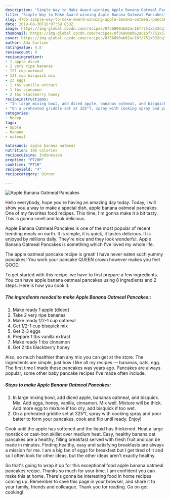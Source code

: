 ```yaml
---
description: "Simple Way to Make Award-winning Apple Banana Oatmeal Pancakes"
title: "Simple Way to Make Award-winning Apple Banana Oatmeal Pancakes"
slug: 4765-simple-way-to-make-award-winning-apple-banana-oatmeal-pancakes
date: 2019-08-30T16:07:59.853Z
image: https://img-global.cpcdn.com/recipes/8f36890ab62ac16f/751x532cq70/apple-banana-oatmeal-pancakes-recipe-main-photo.jpg
thumbnail: https://img-global.cpcdn.com/recipes/8f36890ab62ac16f/751x532cq70/apple-banana-oatmeal-pancakes-recipe-main-photo.jpg
cover: https://img-global.cpcdn.com/recipes/8f36890ab62ac16f/751x532cq70/apple-banana-oatmeal-pancakes-recipe-main-photo.jpg
author: Ada Carlson
ratingvalue: 4.8
reviewcount: 9
recipeingredient:
- 1 apple diced
- 2 very ripe bananas
- 121 cup oatmeal
- 121 cup bisquick mix
- 23 eggs
- 1 tbs vanilla extract
- 1 tbs cinnamon
- 2 tbs blackberry honey
recipeinstructions:
- "In large mixing bowl, add diced apple, bananas oatmeal, and bisquick. Mix. Add eggs, honey, vanilla, cinnamon. Mix well. Mixture will be thick. Add more egg to mixture if too dry, add bisquick if too wet."
- "On a preheated griddle set at 325°f, spray with cooking spray and poor batter to form your pancakes, cook and flip until ready. Enjoy!"
categories:
- Resep
tags:
- apple
- banana
- oatmeal

katakunci: apple banana oatmeal
nutrition: 186 calories
recipecuisine: Indonesian
preptime: "PT20M"
cooktime: "PT1H"
recipeyield: "4"
recipecategory: Dinner

---
```



![Apple Banana Oatmeal Pancakes](https://img-global.cpcdn.com/recipes/8f36890ab62ac16f/751x532cq70/apple-banana-oatmeal-pancakes-recipe-main-photo.jpg)

Hello everybody, hope you're having an amazing day today. Today, I will show you a way to make a special dish, apple banana oatmeal pancakes. One of my favorites food recipes. This time, I'm gonna make it a bit tasty. This is gonna smell and look delicious.

Apple Banana Oatmeal Pancakes is one of the most popular of recent trending meals on earth. It is simple, it is quick, it tastes delicious. It is enjoyed by millions daily. They're nice and they look wonderful. Apple Banana Oatmeal Pancakes is something which I've loved my whole life.

The apple oatmeal pancake recipe is great! I have never eaten such yummy pancakes! You work your pancake QUEEN crown however makes you feel GOOD.


To get started with this recipe, we have to first prepare a few ingredients. You can have apple banana oatmeal pancakes using 8 ingredients and 2 steps. Here is how you cook it.

##### The ingredients needed to make Apple Banana Oatmeal Pancakes::

1. Make ready 1 apple (diced)
1. Take 2 very ripe bananas
1. Make ready 1/2-1 cup oatmeal
1. Get 1/2-1 cup bisquick mix
1. Get 2-3 eggs
1. Prepare 1 tbs vanilla extract
1. Make ready 1 tbs cinnamon
1. Get 2 tbs blackberry honey


Also, so much healthier than any mix you can get at the store. The ingredients are simple, just how I like all my recipes — bananas, oats, egg. The first time I made these pancakes was years ago. Pancakes are always popular, some other baby pancake recipes I&#39;ve made often include. 

##### Steps to make Apple Banana Oatmeal Pancakes:

1. In large mixing bowl, add diced apple, bananas oatmeal, and bisquick. Mix. Add eggs, honey, vanilla, cinnamon. Mix well. Mixture will be thick. Add more egg to mixture if too dry, add bisquick if too wet.
1. On a preheated griddle set at 325°f, spray with cooking spray and poor batter to form your pancakes, cook and flip until ready. Enjoy!


Cook until the apple has softened and the liquid has thickened. Heat a large nonstick or cast-iron skillet over medium heat. Easy, healthy banana oat pancakes are a healthy, filling breakfast served with fresh fruit and can be made in minutes. Finding healthy, easy and satisfying breakfasts are always a mission for me. I am a big fan of eggs for breakfast but I get tired of it and so I often look for other ideas, but the other ideas aren&#39;t exactly healthy. 

So that's going to wrap it up for this exceptional food apple banana oatmeal pancakes recipe. Thanks so much for your time. I am confident you can make this at home. There's gonna be interesting food in home recipes coming up. Remember to save this page in your browser, and share it to your family, friends and colleague. Thank you for reading. Go on get cooking!
